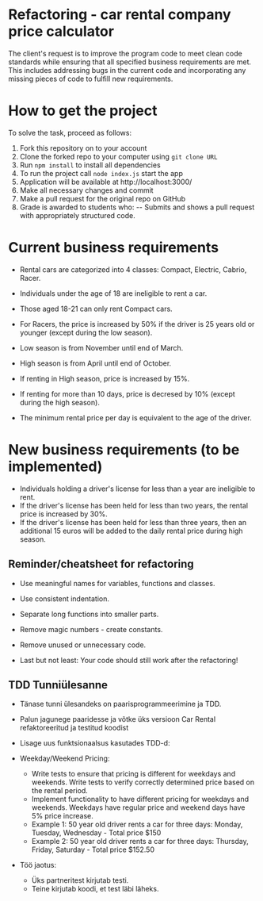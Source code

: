 # Refactoring - car rental company price calculator

The client's request is to improve the program code to meet clean code standards while ensuring that all specified business requirements are met. This includes addressing bugs in the current code and incorporating any missing pieces of code to fulfill new requirements.

# How to get the project

To solve the task, proceed as follows:
1. Fork this repository on to your account
2. Clone the forked repo to your computer using `git clone URL`
3. Run `npm install` to install all dependencies
4. To run the project call `node index.js` start the app
5. Application will be available at http://localhost:3000/
6. Make all necessary changes and commit
7. Make a pull request for the original repo on GitHub
8. Grade is awarded to students who:
   -- Submits and shows a pull request with appropriately structured code.

# Current business requirements

- Rental cars are categorized into 4 classes: Compact, Electric, Cabrio, Racer.

- Individuals under the age of 18 are ineligible to rent a car.
- Those aged 18-21 can only rent Compact cars.
- For Racers, the price is increased by 50% if the driver is 25 years old or younger (except during the low season).

- Low season is from November until end of March. 
- High season is from April until end of October.
- If renting in High season, price is increased by 15%.

- If renting for more than 10 days, price is decresed by 10% (except during the high season).

- The minimum rental price per day is equivalent to the age of the driver.

# New business requirements (to be implemented)

- Individuals holding a driver's license for less than a year are ineligible to rent. 
- If the driver's license has been held for less than two years, the rental price is increased by 30%.
- If the driver's license has been held for less than three years, then an additional 15 euros will be added to the daily rental price during high season.

## Reminder/cheatsheet for refactoring

- Use meaningful names for variables, functions and classes.
- Use consistent indentation.
- Separate long functions into smaller parts. 
- Remove magic numbers - create constants. 
- Remove unused or unnecessary code. 

- Last but not least: Your code should still work after the refactoring!

## TDD Tunniülesanne
* Tänase tunni ülesandeks on paarisprogrammeerimine ja TDD.
* Palun jagunege paaridesse ja võtke üks versioon Car Rental refaktoreeritud ja testitud koodist
* Lisage uus funktsionaalsus kasutades TDD-d:
  
* Weekday/Weekend Pricing:

    * Write tests to ensure that pricing is different for weekdays and weekends. Write tests to verify correctly determined price based on the rental period.
    * Implement functionality to have different pricing for weekdays and weekends. Weekdays have regular price and weekend days have 5% price increase.
    * Example 1: 50 year old driver rents a car for three days: Monday, Tuesday, Wednesday - Total price $150
    * Example 2: 50 year old driver rents a car for three days: Thursday, Friday, Saturday - Total price $152.50
* Töö jaotus: 
   * Üks partneritest kirjutab testi. 
   * Teine kirjutab koodi, et test läbi läheks.
